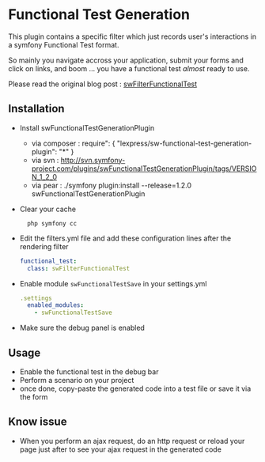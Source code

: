 # Functional Test Generation

This plugin contains a specific filter which just records user's interactions in a symfony Functional Test format.

So mainly you navigate accross your application, submit your forms and click on links, and boom ... you have a functional test *almost* ready to use.

Please read the original blog post : [swFilterFunctionalTest](http://rabaix.net/en/articles/2009/01/27/functional-test-generation-with-symfony-1-2 "Functional Test Generation with symfony 1.2")

## Installation

* Install swFunctionalTestGenerationPlugin

  - via composer : require": { "lexpress/sw-functional-test-generation-plugin": "*" }
  - via svn : http://svn.symfony-project.com/plugins/swFunctionalTestGenerationPlugin/tags/VERSION_1_2_0
  - via pear : ./symfony plugin:install --release=1.2.0 swFunctionalTestGenerationPlugin

* Clear your cache

        php symfony cc

* Edit the filters.yml file and add these configuration lines after the rendering filter

    ````yml
    functional_test:
      class: swFilterFunctionalTest
    ````

* Enable module `swFunctionalTestSave` in your settings.yml

    ````yml
    .settings
      enabled_modules:
        - swFunctionalTestSave
    ````

* Make sure the debug panel is enabled


## Usage

* Enable the functional test in the debug bar
* Perform a scenario on your project
* once done, copy-paste the generated code into a test file or save it via the form

## Know issue

* When you perform an ajax request, do an http request or reload your page just after to see your ajax request in the generated code
